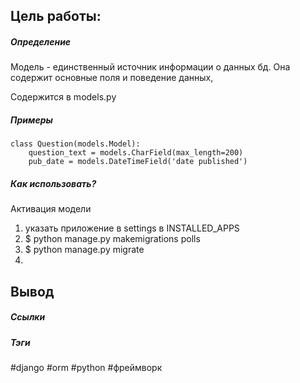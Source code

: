 

## Цель работы:

##### Определение
Модель - единственный источник информации о данных бд. Она содержит основные поля и поведение данных, 

Содержится в models.py

##### Примеры
~~~~  console
class Question(models.Model):
    question_text = models.CharField(max_length=200)
    pub_date = models.DateTimeField('date published')
~~~~ 

##### Как использовать?
Активация модели

1. указать приложение в settings в INSTALLED_APPS
2. $ python manage.py makemigrations polls
3. $ python manage.py migrate
4. 
## Вывод


##### Ссылки

##### Тэги
#django #orm #python #фреймворк
